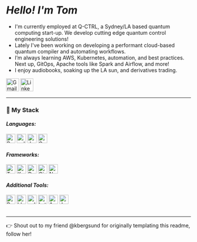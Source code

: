 <h1><em>Hello! I'm Tom</em></h1>
<p></p>
<ul>
  <li>I'm currently employed at Q-CTRL, a Sydney/LA based quantum computing start-up. We develop cutting edge quantum control engineering solutions!
  <li>Lately I've been working on developing a performant cloud-based quantum compiler and automating workflows.</li>
  <li>I’m always learning AWS, Kubernetes, automation, and best practices. Next up, GitOps, Apache tools like Spark and Airflow, and more!</li> 
  <li>I enjoy audiobooks, soaking up the LA sun, and derivatives trading.</li>
</ul>
<a href="mailto:tom.merkh@q-ctrl.com"><img src="https://img.shields.io/badge/Gmail-D14836?style=for-the-badge&logo=gmail&logoColor=white" height="35" alt="Gmail icon"/></a>
<a href="https://www.linkedin.com/in/thomas-merkh/"><img src="https://img.shields.io/badge/LinkedIn-0077B5?style=for-the-badge&logo=linkedin&logoColor=white" height="35" alt="LinkedIn icon"/></a>
<br>
<hr>
<h3>🥞 My Stack</h3>
<div>
  <h4><em>Languages:</em></h4>
  <img src="https://img.shields.io/badge/Python-4B8BBE?style=for-the-badge&logo=python&logoColor=FFE873" height="25" alt="Python icon"/>
  <img src="https://img.shields.io/badge/c++-6495ED?style=for-the-badge&logo=cplusplus&logoColor=FFFFFF" height="25" alt="cplusplus icon"/>
  <img src="https://img.shields.io/badge/JavaScript-323330?style=for-the-badge&logo=javascript&logoColor=F7DF1E" height="25" alt="Javascript icon"/>
  <img src="https://img.shields.io/badge/GraphQL-E10098?style=for-the-badge&logo=graphql&logoColor=FFFFFF" height="25" alt="GQL icon"/>
</div>
<div>
  <h4><em>Frameworks:</em></h4>
  <img src="https://img.shields.io/badge/Tensorflow-FFA800?style=for-the-badge&logo=tensorflow&logoColor=FFFFFF" height="25" alt="Tensorflow icon"/>
  <img src="https://img.shields.io/badge/Kubernetes-326ce5?style=for-the-badge&logo=kubernetes&logoColor=FFFFFF" height="25" alt="Kubernetes icon"/>
  <img src="https://img.shields.io/badge/Docker-0db7ed?style=for-the-badge&logo=docker&logoColor=FFFFFF" height="25" alt="Docker icon"/>
  <img src="https://img.shields.io/badge/Qiskit-8a3ffc?style=for-the-badge&logo=qiskit&logoColor=white" height="25" alt="Qiskit icon"/>
  <img src="https://img.shields.io/badge/NumPy-4DABCF?style=for-the-badge&logo=numpy&logoColor=white" height="25" alt="Numpy icon"/>
</div>
<div>
  <h4><em>Additional Tools:</em></h4>
  <img src="https://img.shields.io/badge/Pytest-4B8BBE?style=for-the-badge&logo=python&logoColor=FFE873" height="25" alt="Pytest icon"/>
  <img src="https://img.shields.io/badge/black-4B8BBE?style=for-the-badge&logo=python&logoColor=FFE873" height="25" alt="black icon"/>
  <img src="https://img.shields.io/badge/pylint-4B8BBE?style=for-the-badge&logo=python&logoColor=FFE873" height="25" alt="pylint icon"/>
  <img src="https://img.shields.io/badge/latex-b5a4b1?style=for-the-badge&logo=latex&logoColor=white" height="25" alt="Latex icon"/>
  <img src="https://img.shields.io/badge/AWS-FF9900?style=for-the-badge&logo=amazon&logoColor=white" height="25" alt="AWS icon"/>
  <img src="https://img.shields.io/badge/Jupyter-306998?style=for-the-badge&logo=jupyter&logoColor=FFD43B" height="25" alt="Jupyter icon"/>
</div>
<br>
<hr>
<footer>
    <p style="font-size:14px;">
        👉 Shout out to my friend @kbergsund for originally templating this readme, follow her!
    </p>
</footer>

<!-- This isn't representative at all, lol. But cool nonetheless.
<div style="text-align:center;display:flex;justify-content:center;">
  <img src="https://github-readme-stats.vercel.app/api?username=ThomasMerkh&show_icons=true&theme=tokyonight&custom_title=Tom's+Github+Stats" height="170" alt="Toms's Github stats visualization"/>
  <br>
  <img src="https://github-readme-stats.vercel.app/api/top-langs/?username=ThomasMerkh&layout=compact&theme=tokyonight" height="140" alt="Toms's most used languages visualization"/>
</div>
-->